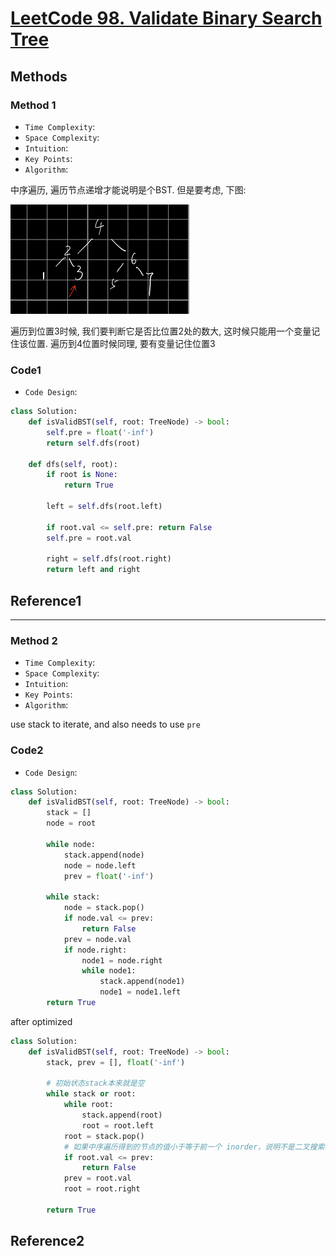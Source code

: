 # [LeetCode 98. Validate Binary Search Tree](https://leetcode-cn.com/problems/validate-binary-search-tree/)

## Methods

### Method 1

* `Time Complexity`:
* `Space Complexity`:
* `Intuition`:
* `Key Points`:
* `Algorithm`:

中序遍历, 遍历节点递增才能说明是个BST.
但是要考虑, 下图:

![115](../../Image/115.png)

遍历到位置3时候, 我们要判断它是否比位置2处的数大, 这时候只能用一个变量记住该位置.
遍历到4位置时候同理, 要有变量记住位置3

### Code1

* `Code Design`:

```python
class Solution:
    def isValidBST(self, root: TreeNode) -> bool:
        self.pre = float('-inf')
        return self.dfs(root)

    def dfs(self, root):
        if root is None:
            return True

        left = self.dfs(root.left)

        if root.val <= self.pre: return False
        self.pre = root.val

        right = self.dfs(root.right)
        return left and right
```

## Reference1

----------------------

### Method 2

* `Time Complexity`:
* `Space Complexity`:
* `Intuition`:
* `Key Points`:
* `Algorithm`:

use stack to iterate, and also needs to use `pre`

### Code2

* `Code Design`:

```python
class Solution:
    def isValidBST(self, root: TreeNode) -> bool:
        stack = []
        node = root

        while node:
            stack.append(node)
            node = node.left
            prev = float('-inf')

        while stack:
            node = stack.pop()
            if node.val <= prev:
                return False
            prev = node.val
            if node.right:
                node1 = node.right
                while node1:
                    stack.append(node1)
                    node1 = node1.left
        return True
```

after optimized

```python
class Solution:
    def isValidBST(self, root: TreeNode) -> bool:
        stack, prev = [], float('-inf')

        # 初始状态stack本来就是空
        while stack or root:
            while root:
                stack.append(root)
                root = root.left
            root = stack.pop()
            # 如果中序遍历得到的节点的值小于等于前一个 inorder，说明不是二叉搜索树
            if root.val <= prev:
                return False
            prev = root.val
            root = root.right

        return True
```

## Reference2
